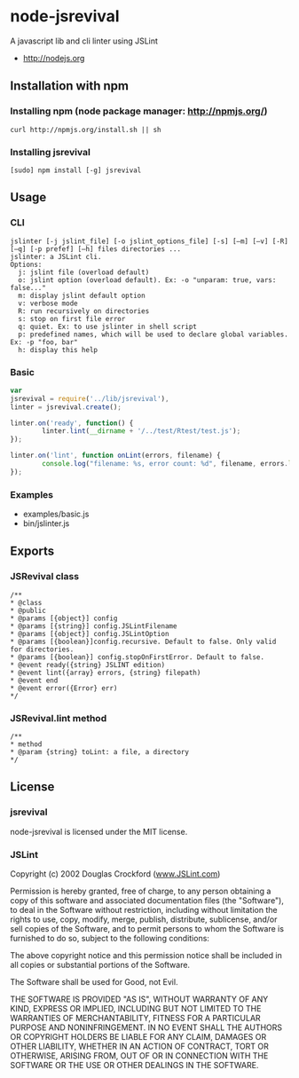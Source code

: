 # node-jsrevival
A javascript lib and cli linter using JSLint


* http://nodejs.org

## Installation with npm 
### Installing npm (node package manager: http://npmjs.org/)

```
curl http://npmjs.org/install.sh || sh	
```

### Installing jsrevival

```
[sudo] npm install [-g] jsrevival
```


## Usage
### CLI
```
jslinter [-j jslint_file] [-o jslint_options_file] [-s] [–m] [–v] [-R] [–q] [-p prefef] [–h] files directories ... 
jslinter: a JSLint cli.
Options:
  j: jslint file (overload default)
  o: jslint option (overload default). Ex: -o "unparam: true, vars: false..."
  m: display jslint default option
  v: verbose mode
  R: run recursively on directories
  s: stop on first file error
  q: quiet. Ex: to use jslinter in shell script
  p: predefined names, which will be used to declare global variables. Ex: -p "foo, bar"
  h: display this help

```

### Basic 
```javascript
var
jsrevival = require('../lib/jsrevival'),
linter = jsrevival.create();

linter.on('ready', function() {
		linter.lint(__dirname + '/../test/Rtest/test.js');
});

linter.on('lint', function onLint(errors, filename) {
		console.log("filename: %s, error count: %d", filename, errors.length);
});

```

### Examples
* examples/basic.js
* bin/jslinter.js


## Exports 

### JSRevival class 
```
/**
* @class
* @public
* @params [{object}] config
* @params [{string}] config.JSLintFilename
* @params [{object}] config.JSLintOption
* @params [{boolean}]config.recursive. Default to false. Only valid for directories.
* @params [{boolean}] config.stopOnFirstError. Default to false.
* @event ready({string} JSLINT edition)
* @event lint({array} errors, {string} filepath)
* @event end
* @event error({Error} err) 
*/
```

### JSRevival.lint method
```
/**
* method
* @param {string} toLint: a file, a directory
*/
```


## License
### jsrevival
node-jsrevival is licensed under the MIT license.

### JSLint
Copyright (c) 2002 Douglas Crockford  (www.JSLint.com)

Permission is hereby granted, free of charge, to any person obtaining a copy
of this software and associated documentation files (the "Software"), to deal
in the Software without restriction, including without limitation the rights
to use, copy, modify, merge, publish, distribute, sublicense, and/or sell
copies of the Software, and to permit persons to whom the Software is
furnished to do so, subject to the following conditions:

The above copyright notice and this permission notice shall be included in
all copies or substantial portions of the Software.

The Software shall be used for Good, not Evil.

THE SOFTWARE IS PROVIDED "AS IS", WITHOUT WARRANTY OF ANY KIND, EXPRESS OR
IMPLIED, INCLUDING BUT NOT LIMITED TO THE WARRANTIES OF MERCHANTABILITY,
FITNESS FOR A PARTICULAR PURPOSE AND NONINFRINGEMENT. IN NO EVENT SHALL THE
AUTHORS OR COPYRIGHT HOLDERS BE LIABLE FOR ANY CLAIM, DAMAGES OR OTHER
LIABILITY, WHETHER IN AN ACTION OF CONTRACT, TORT OR OTHERWISE, ARISING FROM,
OUT OF OR IN CONNECTION WITH THE SOFTWARE OR THE USE OR OTHER DEALINGS IN THE
SOFTWARE.
